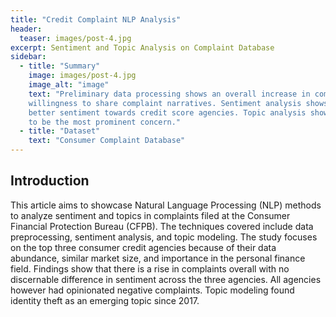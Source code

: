 ```yaml
---
title: "Credit Complaint NLP Analysis"
header:
  teaser: images/post-4.jpg
excerpt: Sentiment and Topic Analysis on Complaint Database
sidebar:
  - title: "Summary"
    image: images/post-4.jpg
    image_alt: "image"
    text: "Preliminary data processing shows an overall increase in complaints and consumer
    willingness to share complaint narratives. Sentiment analysis shows an similar and increasingly
    better sentiment towards credit score agencies. Topic analysis shows indentity theft has grown
    to be the most prominent concern."
  - title: "Dataset"
    text: "Consumer Complaint Database"
---
```


## Introduction 

This article aims to showcase Natural Language Processing (NLP) methods to analyze sentiment and topics in complaints filed at the Consumer Financial Protection Bureau (CFPB). The techniques covered include data preprocessing, sentiment analysis, and topic modeling. The study focuses on the top three consumer credit agencies because of their data abundance, similar market size, and importance in the personal finance field. Findings show that there is a rise in complaints overall with no discernable difference in sentiment across the three agencies. All agencies however had opinionated negative complaints. Topic modeling found identity theft as an emerging topic since 2017. 

